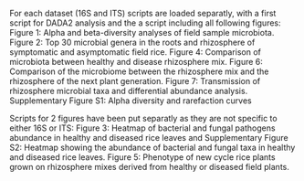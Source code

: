 For each dataset (16S and ITS) scripts are loaded separatly, with a first script for DADA2 analysis and the a script including all following figures:
  Figure 1: Alpha and beta-diversity analyses of field sample microbiota.
  Figure 2: Top 30 microbial genera in the roots and rhizosphere of symptomatic and asymptomatic field rice.
  Figure 4: Comparison of microbiota between healthy and disease rhizosphere mix.
  Figure 6: Comparison of the microbiome between the rhizosphere mix and the rhizosphere of the next plant generation.
  Figure 7: Transmission of rhizosphere microbial taxa and differential abundance analysis.
  Supplementary Figure S1: Alpha diversity and rarefaction curves

Scripts for 2 figures have been put separatly as they are not specific to either 16S or ITS:
  Figure 3: Heatmap of bacterial and fungal pathogens abundance in healthy and diseased rice leaves and Supplementary Figure   S2: Heatmap showing the abundance of bacterial and fungal taxa in healthy and diseased rice leaves.
  Figure 5: Phenotype of new cycle rice plants grown on rhizosphere mixes derived from healthy or diseased field plants.
